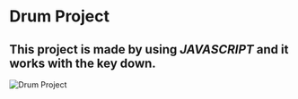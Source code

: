 # Drum Project

## This project is made by using *JAVASCRIPT* and it works with the key down.


![Drum Project](https://images.app.goo.gl/2WpN6YjpRAa31EoS8)
